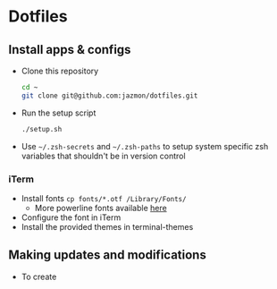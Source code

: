 # Dotfiles

## Install apps & configs

* Clone this repository

  ```bash
  cd ~
  git clone git@github.com:jazmon/dotfiles.git
  ```

* Run the setup script

  ```bash
  ./setup.sh
  ```

* Use `~/.zsh-secrets` and `~/.zsh-paths` to setup system specific zsh variables that shouldn't be in version control

### iTerm

* Install fonts `cp fonts/*.otf /Library/Fonts/`
  * More powerline fonts available [here](https://github.com/powerline/fonts)
* Configure the font in iTerm
* Install the provided themes in terminal-themes

## Making updates and modifications

* To create

